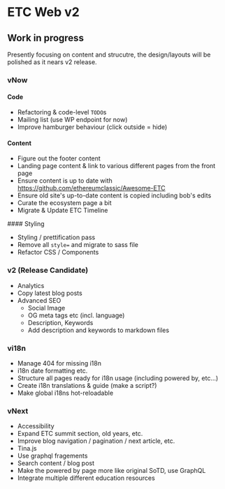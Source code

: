# ETC Web v2

## Work in progress

Presently focusing on content and strucutre, the design/layouts will be polished as it nears v2 release.

### vNow

#### Code

- Refactoring & code-level `TODO`s
- Mailing list (use WP endpoint for now)
- Improve hamburger behaviour (click outside = hide)

#### Content

- Figure out the footer content
- Landing page content & link to various different pages from the front page
- Ensure content is up to date with https://github.com/ethereumclassic/Awesome-ETC
- Ensure old site's up-to-date content is copied including bob's edits
- Curate the ecosystem page a bit
- Migrate & Update ETC Timeline

#### Styling

- Styling / prettification pass
- Remove all `style=` and migrate to sass file
- Refactor CSS / Components

### v2 (Release Candidate)

- Analytics
- Copy latest blog posts
- Advanced SEO
  - Social Image
  - OG meta tags etc (incl. language)
  - Description, Keywords
  - Add description and keywords to markdown files

### vi18n

- Manage 404 for missing i18n
- i18n date formatting etc.
- Structure all pages ready for i18n usage (including powered by, etc...)
- Create i18n translations & guide (make a script?)
- Make global i18ns hot-reloadable

### vNext

- Accessibility
- Expand ETC summit section, old years, etc.
- Improve blog navigation / pagination / next article, etc.
- Tina.js
- Use graphql fragements
- Search content / blog post
- Make the powered by page more like original SoTD, use GraphQL
- Integrate multiple different education resources

